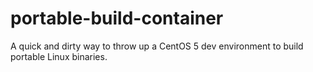 # portable-build-container
A quick and dirty way to throw up a CentOS 5 dev environment to build portable Linux binaries.
